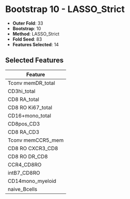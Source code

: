 # Bootstrap 10 - LASSO_Strict

- **Outer Fold**: 33
- **Bootstrap**: 10
- **Method**: LASSO_Strict
- **Fold Seed**: 83
- **Features Selected**: 14

## Selected Features

| Feature |
|---------|
| Tconv memDR_total |
| CD3hi_total |
| CD8 RA_total |
| CD8 RO Ki67_total |
| CD16+mono_total |
| CD8pos_CD3 |
| CD8 RA_CD3 |
| Tconv memCCR5_mem |
| CD8 RO CXCR3_CD8 |
| CD8 RO DR_CD8 |
| CCR4_CD8RO |
| intB7_CD8RO |
| CD14mono_myeloid |
| naive_Bcells |
